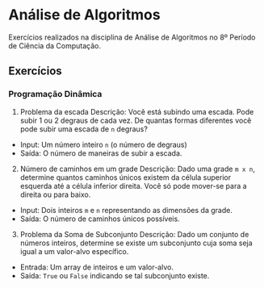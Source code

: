 # Análise de Algoritmos

Exercícios realizados na disciplina de Análise de Algoritmos no 8º Período de Ciência da Computação.

## Exercícios

### Programação Dinâmica

1. Problema da escada
Descrição: Você está subindo uma escada. Pode subir 1 ou 2 degraus de cada vez. De quantas formas diferentes você pode subir uma escada de `n` degraus?

- Input: Um número inteiro `n` (o número de degraus)
- Saída: O número de maneiras de subir a escada.

2. Número de caminhos em um grade
Descrição: Dado uma grade `m x n`, determine quantos caminhos únicos existem da célula superior esquerda até a célula inferior direita. Você só pode mover-se para a direita ou para baixo.
- Input: Dois inteiros `m` e `n` representando as dimensões da grade.
- Saída: O número de caminhos únicos possíveis.

3. Problema da Soma de Subconjunto
Descrição: Dado um conjunto de números inteiros, determine se existe um subconjunto cuja soma seja igual a um valor-alvo específico.
- Entrada: Um array de inteiros e um valor-alvo.
- Saída: `True` ou `False` indicando se tal subconjunto existe.
